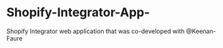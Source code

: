 # Shopify-Integrator-App-
Shopify Integrator web application that was co-developed with @Keenan-Faure
